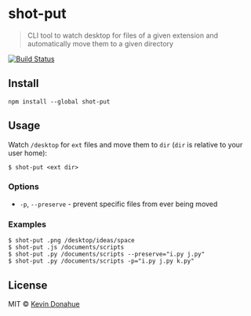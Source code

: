 # shot-put

> CLI tool to watch desktop for files of a given extension and automatically move them to a given directory

[![Build Status](https://travis-ci.org/kevmannn/shot-put.svg?branch=master)](https://travis-ci.org/kevmannn/shot-put)

## Install

```console
npm install --global shot-put
```

## Usage

Watch `/desktop` for `ext` files and move them to `dir` (`dir` is relative to your user home):
```console
$ shot-put <ext dir>
```

### Options
* `-p`, `--preserve` - prevent specific files from ever being moved

### Examples
```console
$ shot-put .png /desktop/ideas/space
$ shot-put .js /documents/scripts
$ shot-put .py /documents/scripts --preserve="i.py j.py"
$ shot-put .py /documents/scripts -p="i.py j.py k.py"
```

## License

MIT © [Kevin Donahue](https://twitter.com/nonnontrivial)
